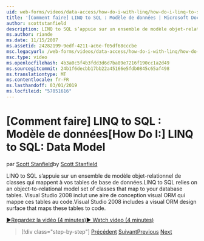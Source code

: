 ```yaml
---
uid: web-forms/videos/data-access/how-do-i-with-linq/how-do-i-linq-to-sql-data-model
title: '[Comment faire] LINQ to SQL : Modèle de données | Microsoft Docs'
author: scottstanfield
description: LINQ to SQL s’appuie sur un ensemble de modèle objet-relationnel de classes qui mappent à vos tables de base de données. Visual Studio 2008 inclut une surface de conception visuelle ORM...
ms.author: riande
ms.date: 11/15/2007
ms.assetid: 24282199-9edf-4211-ac6e-f05df68cccbe
msc.legacyurl: /web-forms/videos/data-access/how-do-i-with-linq/how-do-i-linq-to-sql-data-model
msc.type: video
ms.openlocfilehash: 4b3a0c5f4b3fdd3d6d7ba89e7216f190cc1a2d49
ms.sourcegitcommit: 24b1f6decbb17bb22a45166e5fdb0845c65af498
ms.translationtype: MT
ms.contentlocale: fr-FR
ms.lasthandoff: 03/01/2019
ms.locfileid: "57051616"
---
```

<a name="how-do-i-linq-to-sql-data-model"></a><span data-ttu-id="20f89-104">[Comment faire] LINQ to SQL : Modèle de données</span><span class="sxs-lookup"><span data-stu-id="20f89-104">[How Do I:] LINQ to SQL: Data Model</span></span>
====================
<span data-ttu-id="20f89-105">par [Scott Stanfield](https://github.com/scottstanfield)</span><span class="sxs-lookup"><span data-stu-id="20f89-105">by [Scott Stanfield](https://github.com/scottstanfield)</span></span>

<span data-ttu-id="20f89-106">LINQ to SQL s’appuie sur un ensemble de modèle objet-relationnel de classes qui mappent à vos tables de base de données.</span><span class="sxs-lookup"><span data-stu-id="20f89-106">LINQ to SQL relies on an object-to-relational model set of classes that map to your database tables.</span></span> <span data-ttu-id="20f89-107">Visual Studio 2008 inclut une aire de conception visual ORM qui mappe ces tables au code.</span><span class="sxs-lookup"><span data-stu-id="20f89-107">Visual Studio 2008 includes a visual ORM design surface that maps these tables to code.</span></span>

[<span data-ttu-id="20f89-108">&#9654;Regardez la vidéo (4 minutes)</span><span class="sxs-lookup"><span data-stu-id="20f89-108">&#9654; Watch video (4 minutes)</span></span>](https://channel9.msdn.com/Blogs/ASP-NET-Site-Videos/how-do-i-linq-to-sql-data-model)

> [!div class="step-by-step"]
> <span data-ttu-id="20f89-109">[Précédent](how-do-i-linq-to-sql-overview.md)
> [Suivant](how-do-i-linq-to-sql-querying-the-database.md)</span><span class="sxs-lookup"><span data-stu-id="20f89-109">[Previous](how-do-i-linq-to-sql-overview.md)
[Next](how-do-i-linq-to-sql-querying-the-database.md)</span></span>
